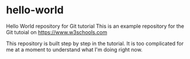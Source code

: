 # hello-world
Hello World repository for Git tutorial
This is an example repository for the Git tutoial on https://www.w3schools.com

This repository is built step by step in the tutorial.
It is too complicated for me at a moment to understand what I'm doing right now.
